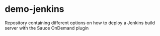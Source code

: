 # demo-jenkins
Repository containing different options on how to deploy a Jenkins build server with the Sauce OnDemand plugin
